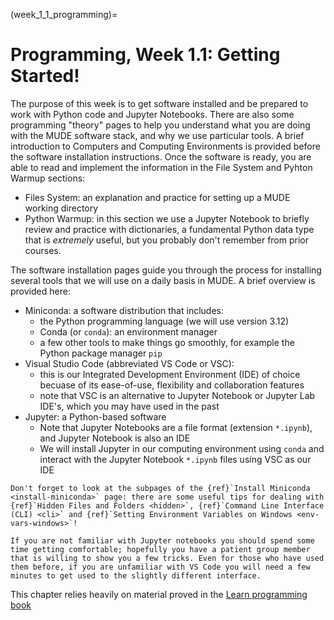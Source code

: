 (week_1_1_programming)=
# Programming, Week 1.1: Getting Started!

The purpose of this week is to get software installed and be prepared to work with Python code and Jupyter Notebooks. There are also some programming "theory" pages to help you understand what you are doing with the MUDE software stack, and why we use particular tools. A brief introduction to Computers and Computing Environments is provided before the software installation instructions. Once the software is ready, you are able to read and implement the information in the File System and Pyhton Warmup sections:

- Files System: an explanation and practice for setting up a MUDE working directory
- Python Warmup: in this section we use a Jupyter Notebook to briefly review and practice with dictionaries, a fundamental Python data type that is _extremely_ useful, but you probably don't remember from prior courses.

The software installation pages guide you through the process for installing several tools that we will use on a daily basis in MUDE. A brief overview is provided here:
- Miniconda: a software distribution that includes:
  - the Python programming language (we will use version 3.12)
  - Conda (or `conda`): an environment manager
  - a few other tools to make things go smoothly, for example the Python package manager `pip`
- Visual Studio Code (abbreviated VS Code or VSC):
  - this is our Integrated Development Environment (IDE) of choice becuase of its ease-of-use, flexibility and collaboration features
  - note that VSC is an alternative to Jupyter Notebook or Jupyter Lab IDE's, which you may have used in the past
- Jupyter: a Python-based software
  - Note that Jupyter Notebooks are a file format (extension `*.ipynb`), and Jupyter Notebook is also an IDE
  - We will install Jupyter in our computing environment using `conda` and interact with the Jupyter Notebook `*.ipynb` files using VSC as our IDE

```{tip}
Don't forget to look at the subpages of the {ref}`Install Miniconda <install-miniconda>` page: there are some useful tips for dealing with {ref}`Hidden Files and Folders <hidden>`, {ref}`Command Line Interface (CLI) <cli>` and {ref}`Setting Environment Variables on Windows <env-vars-windows>`!
```

```{note}
If you are not familiar with Jupyter notebooks you should spend some time getting comfortable; hopefully you have a patient group member that is willing to show you a few tricks. Even for those who have used them before, if you are unfamiliar with VS Code you will need a few minutes to get used to the slightly different interface.
```

This chapter relies heavily on material proved in the [Learn programming book](https://teachbooks.github.io/learn-programming)